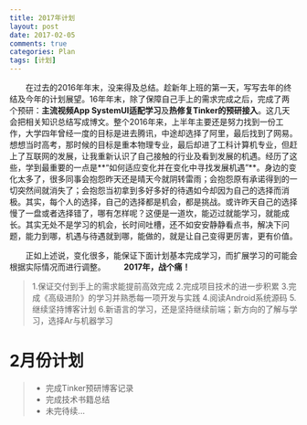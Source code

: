 ```yaml
---
title: 2017年计划
layout: post
date: 2017-02-05
comments: true
categories: Plan
tags: [计划]
---
```

<!--more-->
&emsp;&emsp;在过去的2016年年末，没来得及总结。趁新年上班的第一天，写写去年的终结及今年的计划展望。16年年末，除了保障自己手上的需求完成之后，完成了两个预研：**主流视频App SystemUI适配学习**及**热修复Tinker的预研接入**。这几天会把相关知识总结写成博文。整个2016年来，上半年主要还是努力找到一份工作，大学四年曾经一度的目标是进去腾讯，中途却选择了阿里，最后找到了网易。想想当时高考，那时候的目标是重本物理专业，最后却进了工科计算机专业，但赶上了互联网的发展，让我重新认识了自己接触的行业及看到发展的机遇。经历了这些，学到最重要的一点是**“如何适应变化并在变化中寻找发展机遇”**。身边的变化太多了，很多同事会抱怨昨天还是晴天今就阴转雷雨；会抱怨原有承诺得到的一切突然间就消失了；会抱怨当初拿到多好多好的待遇如今却因为自己的选择而消极。其实，每个人的选择，自己的选择都是机会，都是挑战。或许昨天自己的选择慢了一盘或者选择错了，哪有怎样呢？这便是一道坎，能迈过就能学习，就能成长。其实无处不是学习的机会，长时间吐槽，还不如安安静静看点书，解决下问题，能力到哪，机遇与待遇就到哪，能做的，就是让自己变得更厉害，更有价值。

&emsp;&emsp;正如上述说，变化很多，能保证下面计划基本完成学习，而扩展学习的可能会根据实际情况而进行调整。
&emsp;&emsp;**2017年，战个痛！**

> 1.保证交付到手上的需求能提前高效完成
> 2.完成项目技术的进一步积累
> 3.完成《高级进阶》的学习并熟悉每一项开发与实践
> 4.阅读Android系统源码
> 5.继续坚持博客计划
> 6.新语言的学习，还是坚持继续前端；新方向的了解与学习，选择Ar与机器学习

# 2月份计划
>* 完成Tinker预研博客记录
>* 完成技术书籍总结
>* 未完待续...



